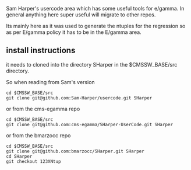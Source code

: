 Sam Harper's usercode area which has some useful tools for e/gamma. In general anything here super useful will migrate to other repos. 

Its mainly here as it was used to generate the ntuples for the regression so as per E/gamma policy it has to be in the E/gamma area.

## install instructions
it needs to cloned into the directory SHarper in the $CMSSW_BASE/src directory. 

So when reading from Sam's version

```
cd $CMSSW_BASE/src
git clone git@github.com:Sam-Harper/usercode.git SHarper
```

or from the cms-egamma repo

```
cd $CMSSW_BASE/src
git clone git@github.com:cms-egamma/SHarper-UserCode.git SHarper
```

or from the bmarzocc repo

```
cd $CMSSW_BASE/src
git clone git@github.com:bmarzocc/SHarper.git SHarper
cd SHarper
git checkout 123XNtup
```
